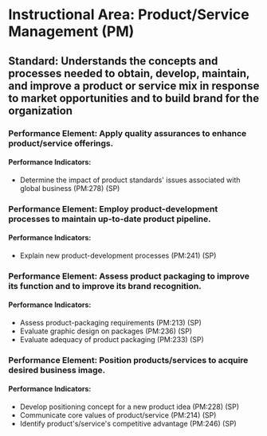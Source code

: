 # Instructional Area: Product/Service Management (PM)

## Standard: Understands the concepts and processes needed to obtain, develop, maintain, and improve a product or service mix in response to market opportunities and to build brand for the organization

### Performance Element: Apply quality assurances to enhance product/service offerings.

#### Performance Indicators:

* Determine the impact of product standards' issues associated with global business (PM:278) (SP)

### Performance Element: Employ product-development processes to maintain up-to-date product pipeline.

#### Performance Indicators:

* Explain new product-development processes (PM:241) (SP)

### Performance Element: Assess product packaging to improve its function and to improve its brand recognition.

#### Performance Indicators:

* Assess product-packaging requirements (PM:213) (SP)
* Evaluate graphic design on packages (PM:236) (SP)
* Evaluate adequacy of product packaging (PM:233) (SP)

### Performance Element: Position products/services to acquire desired business image.

#### Performance Indicators:

* Develop positioning concept for a new product idea (PM:228) (SP)
* Communicate core values of product/service (PM:214) (SP)
* Identify product's/service's competitive advantage (PM:246) (SP)

